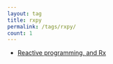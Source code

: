 ```yaml
---
layout: tag
title: rxpy
permalink: /tags/rxpy/
count: 1
---
```


- [Reactive programming, and Rx](https://kination.github.io/posts/2019-01-29-reactive-programming-rx/)
